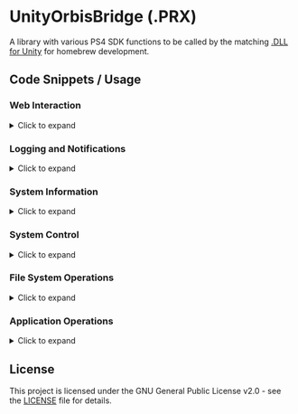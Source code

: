 # UnityOrbisBridge (.PRX)
A library with various PS4 SDK functions to be called by the matching [.DLL for Unity](/source/Unity-API) for homebrew development.

## Code Snippets / Usage

### Web Interaction
<details>
  <summary>Click to expand</summary>

  ```c
  ResetDownloadVars();
  ```

  ```c
  bool isBackgroundDL = true;
  bool displayName = "Content Title"; // used for displaying download progress on foreground downloads
  DownloadWebFile("http://example.com/file.txt", "/user/data/directory", isBackgroundDL, displayName);
  ```

  ```c
  string[] infoTypes = { "downloaded", "filesize", "progress" };
  char *info = GetDownloadInfo(infoType[0].c_str());
  ```

  ```c
  long error = GetDownloadError();
  ```

  ```c
  CancelDownload();
  ```

  ```c
  size_t out_size;
  char *bytes = DownloadAsBytes("http://example.com/file.png", &out_size);
  ```

</details>

### Logging and Notifications
<details>
  <summary>Click to expand</summary>

  ```c
  PrintToConsole("This is a log message", 0);
  ```

  ```c
  PrintAndLog("Error occurred", 1, "/user/data/log.txt");
  ```

  ```c
  TextNotify(1, "Hello, World!");
  ```

  ```c
  ImageNotify("/user/data/directory/image.png", "Notification message");
  ```

</details>

### System Information
<details>
  <summary>Click to expand</summary>

  ```c
  const char *firmwareVersion = GetFWVersion();
  ```

  ```c
  const char *consoleType = GetConsoleType();
  ```

  ```c
  int32_t languageID = GetSystemLanguageID();
  ```

  ```c
  const char *language = GetSystemLanguage();
  ```

  ```c
  uint32_t cpuTemp = GetCPUTemperature();
  ```

  ```c
  uint32_t socTemp = GetSOCTemperature();
  ```

</details>

### System Control
<details>
  <summary>Click to expand</summary>

  ```c
  SetTemperatureLimit(75);
  ```

  ```c
  const char *input = GetKeyboardInput("Title", "Default Text");
  ```

  ```c
  AlarmBuzzer(1);
  ```

  ```c
  RunCMDAsRoot(functionPointer, argumentPointer, 0);
  ```

</details>

### File System Operations
<details>
  <summary>Click to expand</summary>

  ```c
  string[] infoTypes = { "percentUsed", "totalSpace", "usedSpace", "freeSpace" };
  const char *diskInfo = GetDiskInfo(infoTypes[3].c_str());
  ```

  ```c
  WriteFile("Hello, World!", "/user/data/file.txt");
  ```

  ```c
  AppendFile("Appended text", "/user/data/file.txt");
  ```

  ```c
  MountRootDirectories();
  ```

  ```c
  bool isBackgroundDL = true;
  bool displayName = "Content Title"; // used for displaying download progress on foreground downloads
  InstallLocalPackage("/user/data/pkg", displayName, isBackgroundDL);
  ```

  ```c
  DownloadAndInstallPKG("http://example.com/content.pkg", "Content Title", "http://example.com/icon.png");
  ```

</details>

### Application Operations
<details>
  <summary>Click to expand</summary>

  ```c
  bool isFree = IsFreeOfSandbox();
  ```

  ```c
  EnterSandbox();
  ```

  ```c
  BreakFromSandbox();
  ```

  ```c
  MountInSandbox("/path/to/system", "mountName");
  ```

  ```c
  UnmountFromSandbox("mountName");
  ```

  ```c
  ExitApplication();
  ```

</details>

## License
This project is licensed under the GNU General Public License v2.0 - see the [LICENSE](../../LICENSE) file for details.
